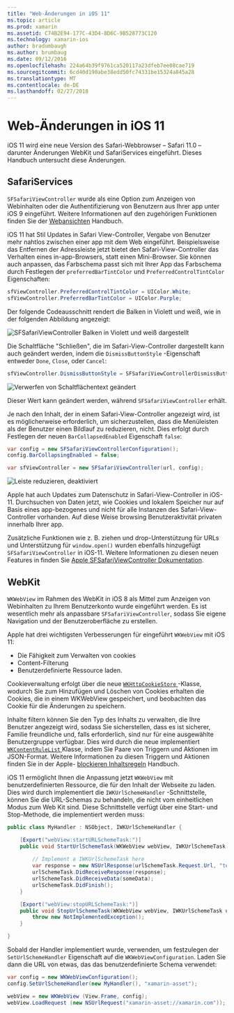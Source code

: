 ```yaml
---
title: "Web-Änderungen in iOS 11"
ms.topic: article
ms.prod: xamarin
ms.assetid: C74B2E94-177C-43D4-8D6C-9B528773C120
ms.technology: xamarin-ios
author: bradumbaugh
ms.author: brumbaug
ms.date: 09/12/2016
ms.openlocfilehash: 224a64b39f9761ca520117a23dfeb7ee08cae719
ms.sourcegitcommit: 6cd40d190abe38edd50fc74331be15324a845a28
ms.translationtype: MT
ms.contentlocale: de-DE
ms.lasthandoff: 02/27/2018
---
```

# <a name="web-changes-in-ios-11"></a>Web-Änderungen in iOS 11

iOS 11 wird eine neue Version des Safari-Webbrowser – Safari 11.0 – darunter Änderungen WebKit und SafariServices eingeführt. Dieses Handbuch untersucht diese Änderungen.

## <a name="safariservices"></a>SafariServices

`SFSafariViewController` wurde als eine Option zum Anzeigen von Webinhalten oder die Authentifizierung von Benutzern aus Ihrer app unter iOS 9 eingeführt. Weitere Informationen auf den zugehörigen Funktionen finden Sie der [Webansichten](~/ios/user-interface/controls/uiwebview.md#safariviewcontroller) Handbuch.

iOS 11 hat Stil Updates in Safari View-Controller, Vergabe von Benutzer mehr nahtlos zwischen einer app mit dem Web eingeführt. Beispielsweise das Entfernen der Adressleiste jetzt bietet den Safari-View-Controller das Verhalten eines in-app-Browsers, statt einen Mini-Browser. Sie können auch anpassen, das Farbschema passt sich mit Ihrer App das Farbschema durch Festlegen der `preferredBarTintColor` und `PreferredControlTintColor` Eigenschaften:

```csharp
sfViewController.PreferredControlTintColor = UIColor.White;
sfViewController.PreferredBarTintColor = UIColor.Purple;
```

Der folgende Codeausschnitt rendert die Balken in Violett und weiß, wie in der folgenden Abbildung angezeigt:

![SFSafariViewController Balken in Violett und weiß dargestellt](web-images/image1.png)

Die Schaltfläche "Schließen", die im Safari-View-Controller dargestellt kann auch geändert werden, indem die `DismissButtonStyle` -Eigenschaft entweder `Done`, `Close`, oder `Cancel`:

```csharp
sfViewController.DismissButtonStyle = SFSafariViewControllerDismissButtonStyle.Close;
```

![Verwerfen von Schaltflächentext geändert](web-images/image2.png)

Dieser Wert kann geändert werden, während `SFSafariViewController` erhält.


Je nach den Inhalt, der in einem Safari-View-Controller angezeigt wird, ist es möglicherweise erforderlich, um sicherzustellen, dass die Menüleisten als der Benutzer einen Bildlauf zu reduzieren, nicht. Dies erfolgt durch Festlegen der neuen `BarCollapsedEnabled` Eigenschaft `false`:

```csharp
var config = new SFSafariViewControllerConfiguration();
config.BarCollapsingEnabled = false;

var sfViewController = new SFSafariViewController(url, config);
```

![Leiste reduzieren, deaktiviert](web-images/image3.png)

Apple hat auch Updates zum Datenschutz in Safari-View-Controller in iOS-11. Durchsuchen von Daten jetzt, wie Cookies und lokalem Speicher nur auf Basis eines app-bezogenes und nicht für alle Instanzen des Safari-View-Controller vorhanden. Auf diese Weise browsing Benutzeraktivität privaten innerhalb Ihrer app.

Zusätzliche Funktionen wie z. B. ziehen und drop-Unterstützung für URLs und Unterstützung für `window.open()` wurden ebenfalls hinzugefügt `SFSafariViewController` in iOS-11. Weitere Informationen zu diesen neuen Features in finden Sie [Apple SFSafariViewController Dokumentation](https://developer.apple.com/documentation/safariservices/sfsafariviewcontroller?changes=latest_minor).


## <a name="webkit"></a>WebKit

`WKWebView` im Rahmen des WebKit in iOS 8 als Mittel zum Anzeigen von Webinhalten zu Ihrem Benutzerkonto wurde eingeführt werden. Es ist wesentlich mehr als anpassbare `SFSafariViewController`, sodass Sie eigene Navigation und der Benutzeroberfläche zu erstellen.

Apple hat drei wichtigsten Verbesserungen für eingeführt `WKWebView` mit iOS 11: 

- Die Fähigkeit zum Verwalten von cookies
- Content-Filterung
- Benutzerdefinierte Ressource laden. 

Cookieverwaltung erfolgt über die neue [ `WKHttpCookieStore` ](https://developer.apple.com/documentation/webkit/wkhttpcookiestore) -Klasse, wodurch Sie zum Hinzufügen und Löschen von Cookies erhalten die Cookies, die in einem WKWebView gespeichert, und beobachten das Cookie für die Änderungen zu speichern.

Inhalte filtern können Sie den Typ des Inhalts zu verwalten, die Ihre Benutzer angezeigt wird, sodass Sie sicherstellen, dass es ist sicherer, Familie freundliche und, falls erforderlich, sind nur für eine ausgewählte Benutzergruppe verfügbar. Dies wird durch die neue implementiert [ `WKContentRuleList` ](https://developer.apple.com/documentation/webkit/wkcontentrulelist) Klasse, indem Sie Paare von Triggern und Aktionen im JSON-Format. Weitere Informationen zu diesen Triggern und Aktionen finden Sie in der Apple- [blockieren Inhaltsregeln](https://developer.apple.com/library/content/documentation/Extensions/Conceptual/ContentBlockingRules/Introduction/Introduction.html) Handbuch.

iOS 11 ermöglicht Ihnen die Anpassung jetzt `WKWebView` mit benutzerdefinierten Ressource, die für den Inhalt der Webseite zu laden. Dies wird durch implementiert die `IWKUrlSchemeHandler` -Schnittstelle, können Sie die URL-Schemas zu behandeln, die nicht vom einheitlichen Modus zum Web Kit sind. Diese Schnittstelle verfügt über eine Start- und Stop-Methode, die implementiert werden muss:

```csharp
public class MyHandler : NSObject, IWKUrlSchemeHandler {

    [Export("webView:startURLSchemeTask:")]
    public void StartUrlSchemeTask(WKWebView webView, IWKUrlSchemeTask urlSchemeTask){
        
        // Implement a IWKUrlSchemeTask here
        var response = new NSUrlResponse(urlSchemeTask.Request.Url, "text/html", ContentLength, null);
        urlSchemeTask.DidReceiveResponse(response);
        urlSchemeTask.DidReceiveData(someData);
        urlSchemeTask.DidFinish();
    }

    [Export("webView:stopURLSchemeTask:")]
    public void StopUrlSchemeTask(WKWebView webView, IWKUrlSchemeTask urlSchemeTask){
        throw new NotImplementedException();
    }

}
``` 

Sobald der Handler implementiert wurde, verwenden, um festzulegen der `SetUrlSchemeHandler` Eigenschaft auf die `WKWebViewConfiguration`. Laden Sie dann die URL von etwas, das das benutzerdefinierte Schema verwendet:

```csharp
var config = new WKWebViewConfiguration();
config.SetUrlSchemeHandler(new MyHandler(), "xamarin-asset");

webView = new WKWebView (View.Frame, config);
webView.LoadRequest (new NSUrlRequest("xamarin-asset://xamarin.com"));
```

